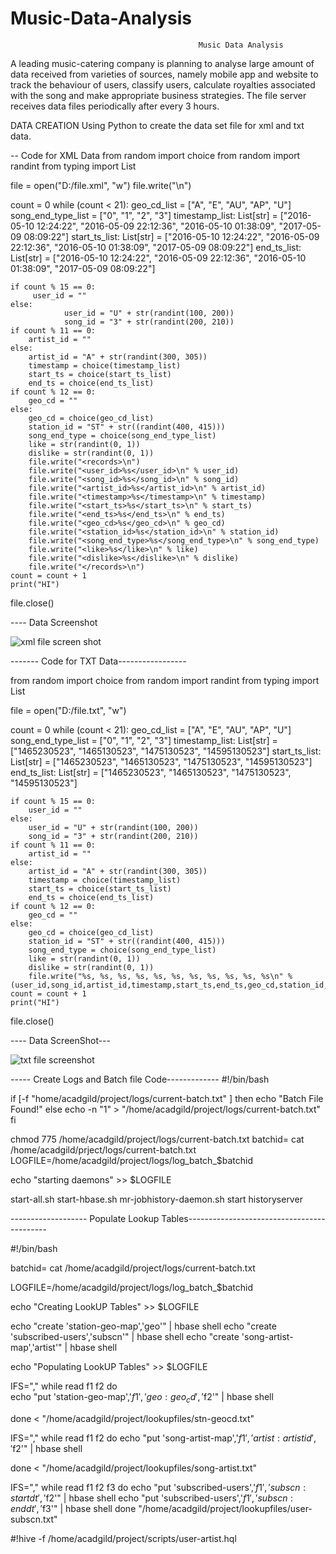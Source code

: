 # Music-Data-Analysis

                                              Music Data Analysis

A leading music-catering company is planning to analyse large amount of data received from
varieties of sources, namely mobile app and website to track the behaviour of users, classify users,
calculate royalties associated with the song and make appropriate business strategies. The file server
receives data files periodically after every 3 hours.



DATA CREATION
Using Python to create the data set file for xml and txt data.

-- Code for XML Data
from random import choice
from random import randint
from typing import List

file = open("D:/file.xml", "w")
file.write("<records>\n")

count = 0
while (count < 21):
    geo_cd_list = ["A", "E", "AU", "AP", "U"]
    song_end_type_list = ["0", "1", "2", "3"]
    timestamp_list: List[str] = ["2016-05-10 12:24:22", "2016-05-09 22:12:36", "2016-05-10 01:38:09",
                                 "2017-05-09 08:09:22"]
    start_ts_list: List[str] = ["2016-05-10 12:24:22", "2016-05-09 22:12:36", "2016-05-10 01:38:09",
                                "2017-05-09 08:09:22"]
    end_ts_list: List[str] = ["2016-05-10 12:24:22", "2016-05-09 22:12:36", "2016-05-10 01:38:09",
                              "2017-05-09 08:09:22"]

    if count % 15 == 0:
         user_id = ""
    else:
                user_id = "U" + str(randint(100, 200))
                song_id = "3" + str(randint(200, 210))
    if count % 11 == 0:
        artist_id = ""
    else:
        artist_id = "A" + str(randint(300, 305))
        timestamp = choice(timestamp_list)
        start_ts = choice(start_ts_list)
        end_ts = choice(end_ts_list)
    if count % 12 == 0:
        geo_cd = ""
    else:
        geo_cd = choice(geo_cd_list)
        station_id = "ST" + str((randint(400, 415)))
        song_end_type = choice(song_end_type_list)
        like = str(randint(0, 1))
        dislike = str(randint(0, 1))
        file.write("<records>\n")
        file.write("<user_id>%s</user_id>\n" % user_id)
        file.write("<song_id>%s</song_id>\n" % song_id)
        file.write("<artist_id>%s</artist_id>\n" % artist_id)
        file.write("<timestamp>%s</timestamp>\n" % timestamp)
        file.write("<start_ts>%s</start_ts>\n" % start_ts)
        file.write("<end_ts>%s</end_ts>\n" % end_ts)
        file.write("<geo_cd>%s</geo_cd>\n" % geo_cd)
        file.write("<station_id>%s</station_id>\n" % station_id)
        file.write("<song_end_type>%s</song_end_type>\n" % song_end_type)
        file.write("<like>%s</like>\n" % like)
        file.write("<dislike>%s</dislike>\n" % dislike)
        file.write("</records>\n")
    count = count + 1
    print("HI")
file.close()

---- Data Screenshot

![xml file screen shot](https://user-images.githubusercontent.com/34162166/38451713-8f6ab16a-3a52-11e8-88ea-1d2e49ec1e1a.png)




------- Code for TXT Data-----------------

from random import choice
from random import randint
from typing import List

file = open("D:/file.txt", "w")

count = 0
while (count < 21):
    geo_cd_list = ["A", "E", "AU", "AP", "U"]
    song_end_type_list = ["0", "1", "2", "3"]
    timestamp_list: List[str] = ["1465230523", "1465130523", "1475130523",
                                 "14595130523"]
    start_ts_list: List[str] = ["1465230523", "1465130523", "1475130523",
                                "14595130523"]
    end_ts_list: List[str] = ["1465230523", "1465130523", "1475130523",
                              "14595130523"]

    if count % 15 == 0:
        user_id = ""
    else:
        user_id = "U" + str(randint(100, 200))
        song_id = "3" + str(randint(200, 210))
    if count % 11 == 0:
        artist_id = ""
    else:
        artist_id = "A" + str(randint(300, 305))
        timestamp = choice(timestamp_list)
        start_ts = choice(start_ts_list)
        end_ts = choice(end_ts_list)
    if count % 12 == 0:
        geo_cd = ""
    else:
        geo_cd = choice(geo_cd_list)
        station_id = "ST" + str((randint(400, 415)))
        song_end_type = choice(song_end_type_list)
        like = str(randint(0, 1))
        dislike = str(randint(0, 1))
        file.write("%s, %s, %s, %s, %s, %s, %s, %s, %s, %s, %s\n" % (user_id,song_id,artist_id,timestamp,start_ts,end_ts,geo_cd,station_id,song_end_type,like,dislike))
    count = count + 1
    print("HI")
file.close()

---- Data ScreenShot---

![txt file screenshot](https://user-images.githubusercontent.com/34162166/38451715-948ff146-3a52-11e8-909c-a0f632278b0f.png)


----- Create Logs and Batch file Code-------------
#!/bin/bash

if [-f "home/acadgild/project/logs/current-batch.txt" ]
then 
	echo "Batch File Found!"
else 
	echo -n "1" > "/home/acadgild/project/logs/current-batch.txt"
fi

chmod 775 /home/acadgild/project/logs/current-batch.txt
batchid= cat /home/acadgild/prject/logs/current-batch.txt
LOGFILE=/home/acadgild/project/logs/log_batch_$batchid

echo "starting daemons" >> $LOGFILE

start-all.sh
start-hbase.sh
mr-jobhistory-daemon.sh start historyserver


------------------- Populate Lookup Tables-------------------------------------------

#!/bin/bash

batchid= cat /home/acadgild/project/logs/current-batch.txt

LOGFILE=/home/acadgild/project/logs/log_batch_$batchid

echo "Creating LookUP Tables" >> $LOGFILE

echo "create 'station-geo-map','geo'" | hbase shell
echo "create 'subscribed-users','subscn'" | hbase shell
echo "create 'song-artist-map','artist'" | hbase shell


echo "Populating LookUP Tables" >> $LOGFILE

IFS=","
while read f1 f2
do  
       echo "put 'station-geo-map','$f1','geo:geo_cd','$f2'" | hbase shell

done < "/home/acadgild/project/lookupfiles/stn-geocd.txt"


IFS=","
while read f1 f2
do 
        echo "put 'song-artist-map','$f1','artist:artistid','$f2'" | hbase shell

done < "/home/acadgild/project/lookupfiles/song-artist.txt"

IFS=","
while read f1 f2 f3
do 
        echo "put 'subscribed-users','$f1','subscn:startdt','$f2'" | hbase shell
        echo "put 'subscribed-users','$f1','subscn:enddt','$f3'" | hbase shell
done "/home/acadgild/project/lookupfiles/user-subscn.txt"

#!hive -f /home/acadgild/project/scripts/user-artist.hql



